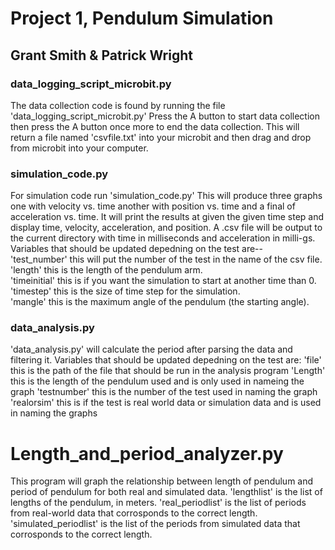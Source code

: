 # Project 1, Pendulum Simulation
## Grant Smith & Patrick Wright


### data_logging_script_microbit.py

The data collection code is found by running the file 'data_logging_script_microbit.py'
Press the A button to start data collection then press the A button once more to end the data collection.
This will return a file named 'csvfile.txt' into your microbit and then drag and drop from microbit into your computer.

### simulation_code.py

For simulation code run 'simulation_code.py' 
This will produce three graphs one with velocity vs. time another with position vs. time and a final of acceleration vs. time.
It will print the results at given the given time step and display time, velocity, acceleration, and position.
A .csv file will be output to the current directory with time in milliseconds and acceleration in milli-gs.
<br />Variables that should be updated depedning on the test are--
<br />'test_number' this will put the number of the test in the name of the csv file.
<br />'length' this is the length of the pendulum arm.
<br />'timeinitial' this is if you want the simulation to start at another time than 0.
<br />'timestep' this is the size of time step for the simulation.
<br />'mangle' this is the maximum angle of the pendulum (the starting angle).



### data_analysis.py

'data_analysis.py' will calculate the period after parsing the data and filtering it.
Variables that should be updated depedning on the test are:
'file' this is the path of the file that should be run in the analysis program
'Length' this is the length of the pendulum used and is only used in nameing the graph
'testnumber' this is the number of the test used in naming the graph
'realorsim' this is if the test is real world data or simulation data and is used in naming the graphs


# Length_and_period_analyzer.py

This program will graph the relationship between length of pendulum and period of pendulum for both real and simulated data. 
'lengthlist' is the list of lengths of the pendulum, in meters.
'real_periodlist' is the list of periods from real-world data that corrosponds to the correct length.
'simulated_periodlist' is the list of the periods from simulated data that corrosponds to the correct length. 
